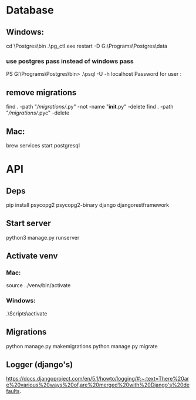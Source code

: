 # Database

## Windows:

cd \Postgres\bin
.\pg_ctl.exe restart -D G:\Programs\Postgres\data

### use postgres pass instead of windows pass

PS G:\Programs\Postgres\bin> .\psql -U <dbuser> -h localhost
Password for user <dbuser>:

## remove migrations

find . -path "_/migrations/_.py" -not -name "**init**.py" -delete
find . -path "_/migrations/_.pyc" -delete

## Mac:

brew services start postgresql

# API

## Deps

pip install psycopg2 psycopg2-binary django djangorestframework

## Start server

python3 manage.py runserver

## Activate venv

### Mac:

source ../venv/bin/activate

### Windows:

.\Scripts\activate

## Migrations

python manage.py makemigrations
python manage.py migrate

## Logger (django's)
https://docs.djangoproject.com/en/5.1/howto/logging/#:~:text=There%20are%20various%20ways%20of,are%20merged%20with%20Django's%20defaults.
